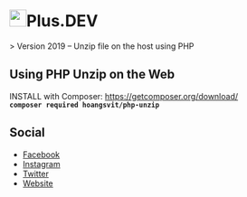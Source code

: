 <h1><img src="https://cdn.eplus.dev/img/brand/logo.svg" alt="ePlú.DEV" width="30px">Plus.DEV </h1>
> Version 2019 – Unzip file on the host using PHP

## Using PHP Unzip on the Web
INSTALL with Composer: https://getcomposer.org/download/ <br>
<code><b>composer required hoangsvit/php-unzip</b></code>
## Social
* [Facebook](https://fb.me/hoangsvit)
* [Instagram](https://instagram.com/hoang.it)
* [Twitter](https://twitter.com/hoangsvit)
* [Website](https://eplus.dev)
